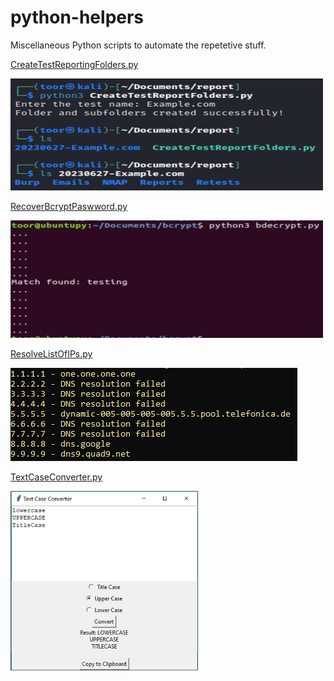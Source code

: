 # python-helpers
Miscellaneous Python scripts to automate the repetetive stuff.

[CreateTestReportingFolders.py](https://github.com/mr-tomr/python-helpers/blob/main/CreateTestReportingFolders.py)

<img src="https://github.com/mr-tomr/python-helpers/blob/main/images/CreateTestReportFolders.png" alt="Alt Text" style="width: 500px;">

[RecoverBcryptPaswword.py](https://github.com/mr-tomr/python-helpers/blob/main/RecoverBcryptPaswword.py)

<img src="https://github.com/mr-tomr/python-helpers/blob/main/images/bcrypt.png" alt="Alt Text" style="width: 500px;">

[ResolveListOfIPs.py](https://github.com/mr-tomr/python-helpers/blob/main/ResolveListOfIPs.py)

![ResolveListofIPs.py](https://github.com/mr-tomr/python-helpers/blob/main/images/resolveListOfIPs.png)


[TextCaseConverter.py](https://github.com/mr-tomr/python-helpers/blob/main/TextCaseConverter.py)

<img src="https://github.com/mr-tomr/python-helpers/blob/main/images/TextCaseConverter.png" alt="Alt Text" style="width: 300px;">

